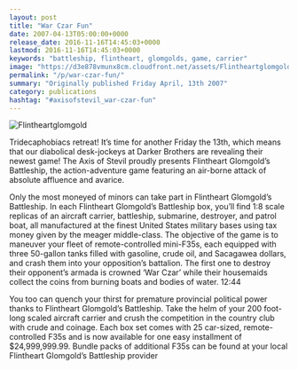 ```yaml
---
layout: post
title: "War Czar Fun"
date: 2007-04-13T05:00:00+0000
release_date: 2016-11-16T14:45:03+0000
lastmod: 2016-11-16T14:45:03+0000
keywords: "battleship, flintheart, glomgolds, game, carrier"
image: "https://d3e878vmunx8cm.cloudfront.net/assets/Flintheartglomgold.jpg"
permalink: "/p/war-czar-fun/"
summary: "Originally published Friday April, 13th 2007"
category: publications
hashtag: "#axisofstevil_war-czar-fun"
---
```


[id_1]: https://d3e878vmunx8cm.cloudfront.net/assets/Flintheartglomgold.jpg "Flintheartglomgold"

![Flintheartglomgold][id_1]

Tridecaphobiacs retreat! It’s time for another Friday the 13th, which means that our diabolical desk-jockeys at Darker Brothers are revealing their newest game! The Axis of Stevil proudly presents Flintheart Glomgold’s Battleship, the action-adventure game featuring an air-borne attack of absolute affluence and avarice.

Only the most moneyed of minors can take part in Flintheart Glomgold’s Battleship. In each Flintheart Glomgold’s Battleship box, you’ll find 1:8 scale replicas of an aircraft carrier, battleship, submarine, destroyer, and patrol boat, all manufactured at the finest United States military bases using tax money given by the meager middle-class. The objective of the game is to maneuver your fleet of remote-controlled mini-F35s, each equipped with three 50-gallon tanks filled with gasoline, crude oil, and Sacagawea dollars, and crash them into your opposition’s battalion. The first one to destroy their opponent’s armada is crowned ‘War Czar’ while their housemaids collect the coins from burning boats and bodies of water.
12:44

You too can quench your thirst for premature provincial political power thanks to Flintheart Glomgold’s Battleship. Take the helm of your 200 foot-long scaled aircraft carrier and crush the competition in the country club with crude and coinage. Each box set comes with 25 car-sized, remote-controlled F35s and is now available for one easy installment of $24,999,999.99. Bundle packs of additional F35s can be found at your local Flintheart Glomgold’s Battleship provider
